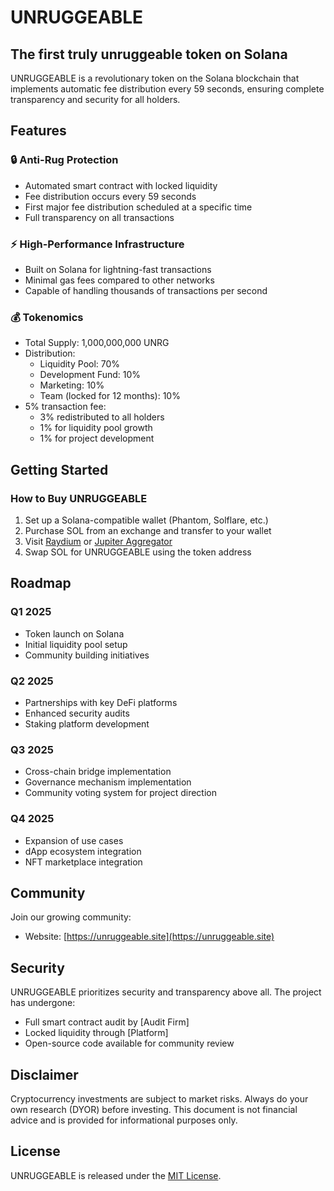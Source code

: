 # UNRUGGEABLE

## The first truly unruggeable token on Solana

UNRUGGEABLE is a revolutionary token on the Solana blockchain that implements automatic fee distribution every 59 seconds, ensuring complete transparency and security for all holders.

## Features

### 🔒 Anti-Rug Protection
- Automated smart contract with locked liquidity
- Fee distribution occurs every 59 seconds
- First major fee distribution scheduled at a specific time
- Full transparency on all transactions

### ⚡ High-Performance Infrastructure
- Built on Solana for lightning-fast transactions
- Minimal gas fees compared to other networks
- Capable of handling thousands of transactions per second

### 💰 Tokenomics
- Total Supply: 1,000,000,000 UNRG
- Distribution:
  - Liquidity Pool: 70%
  - Development Fund: 10% 
  - Marketing: 10%
  - Team (locked for 12 months): 10%
- 5% transaction fee:
  - 3% redistributed to all holders
  - 1% for liquidity pool growth
  - 1% for project development

## Getting Started

### How to Buy UNRUGGEABLE
1. Set up a Solana-compatible wallet (Phantom, Solflare, etc.)
2. Purchase SOL from an exchange and transfer to your wallet
3. Visit [Raydium](https://raydium.io/) or [Jupiter Aggregator](https://jup.ag/)
4. Swap SOL for UNRUGGEABLE using the token address

## Roadmap

### Q1 2025
- Token launch on Solana
- Initial liquidity pool setup
- Community building initiatives

### Q2 2025
- Partnerships with key DeFi platforms
- Enhanced security audits
- Staking platform development

### Q3 2025
- Cross-chain bridge implementation
- Governance mechanism implementation
- Community voting system for project direction

### Q4 2025
- Expansion of use cases
- dApp ecosystem integration
- NFT marketplace integration

## Community

Join our growing community:

- Website: [https://unruggeable.site](https://unruggeable.site)

## Security

UNRUGGEABLE prioritizes security and transparency above all. The project has undergone:

- Full smart contract audit by [Audit Firm]
- Locked liquidity through [Platform]
- Open-source code available for community review

## Disclaimer

Cryptocurrency investments are subject to market risks. Always do your own research (DYOR) before investing. This document is not financial advice and is provided for informational purposes only.

## License

UNRUGGEABLE is released under the [MIT License](LICENSE).
